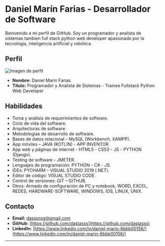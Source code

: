 # Daniel Marín Farias - Desarrollador de Software

Bienvenido a mi perfil de GitHub. Soy un programador y analista de sistemas tambien full stack python web developer apasionado por la tecnología, inteligencia artificial y robótica.

## Perfil

![Imagen de perfil](github/assets/img/yo.jpg)


- **Nombre:** Daniel Marín Farias
- **Título:** Programador y Analista de Sistemas - Trainee Fullstack Python Web Developer

## Habilidades

- Toma y análisis de requerimientos de software.
- Ciclo de vida del software.
- Arquitecturas de software.
- Metodologías de desarrollo de software.
- Bases de datos relacional – MySQL (Workbench, XAMPP).
- App móviles – JAVA (KOTLIN) - APP INVENTOR.
- App web y páginas de internet - HTML5 - CSS3 - JS - PYTHON (Django).
- Testing de software - JMETER.
- Lenguajes de programación: PYTHON - C# - JS.
- IDEs: PYCHARM – VISUAL STUDIO 2019 (.NET).
- Editor de código: VISUAL STUDIO CODE.
- Control de versiones: GIT – GITHUB.
- Otros: Armado de configuración de PC y notebook, WORD, EXCEL, REDES, HARDWARE-SOFTWARE, WINDOWS, IOS, LINUX, UNIX.

## Contacto

- **Email:** dassprog@gmail.com
- **GitHub:** [https://github.com/dastasss](https://github.com/dastasss)
- **LinkedIn:** [https://www.linkedin.com/in/daniel-marin-6bbb00156/](https://www.linkedin.com/in/daniel-marin-6bbb00156/)

---


